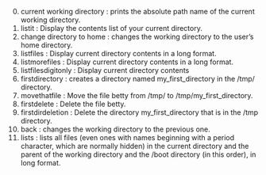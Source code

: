 0. current working directory : prints the absolute path name of the current working directory.
1. listit : Display the contents list of your current directory.
2. change directory to home : changes the working directory to the user’s home directory.
3. listfiles : Display current directory contents in a long format.
4. listmorefiles : Display current directory contents in a long format.
5. listfilesdigitonly : Display current directory contents
6. firstdirectory : creates a directory named my_first_directory in the /tmp/ directory.
7. movethatfile : Move the file betty from /tmp/ to /tmp/my_first_directory.
8. firstdelete : Delete the file betty.
9. firstdirdeletion : Delete the directory my_first_directory that is in the /tmp directory.
10. back : changes the working directory to the previous one.
11. lists : lists all files (even ones with names beginning with a period character, which are normally hidden) in the current directory and the parent of the working directory and the /boot directory (in this order), in long format.
